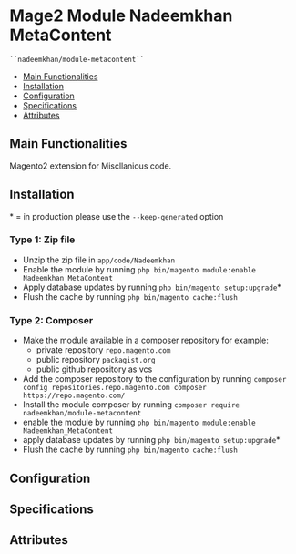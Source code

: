 # Mage2 Module Nadeemkhan MetaContent

    ``nadeemkhan/module-metacontent``

 - [Main Functionalities](#markdown-header-main-functionalities)
 - [Installation](#markdown-header-installation)
 - [Configuration](#markdown-header-configuration)
 - [Specifications](#markdown-header-specifications)
 - [Attributes](#markdown-header-attributes)


## Main Functionalities
Magento2 extension for Miscllanious code.

## Installation
\* = in production please use the `--keep-generated` option

### Type 1: Zip file

 - Unzip the zip file in `app/code/Nadeemkhan`
 - Enable the module by running `php bin/magento module:enable Nadeemkhan_MetaContent`
 - Apply database updates by running `php bin/magento setup:upgrade`\*
 - Flush the cache by running `php bin/magento cache:flush`

### Type 2: Composer

 - Make the module available in a composer repository for example:
    - private repository `repo.magento.com`
    - public repository `packagist.org`
    - public github repository as vcs
 - Add the composer repository to the configuration by running `composer config repositories.repo.magento.com composer https://repo.magento.com/`
 - Install the module composer by running `composer require nadeemkhan/module-metacontent`
 - enable the module by running `php bin/magento module:enable Nadeemkhan_MetaContent`
 - apply database updates by running `php bin/magento setup:upgrade`\*
 - Flush the cache by running `php bin/magento cache:flush`


## Configuration




## Specifications




## Attributes



